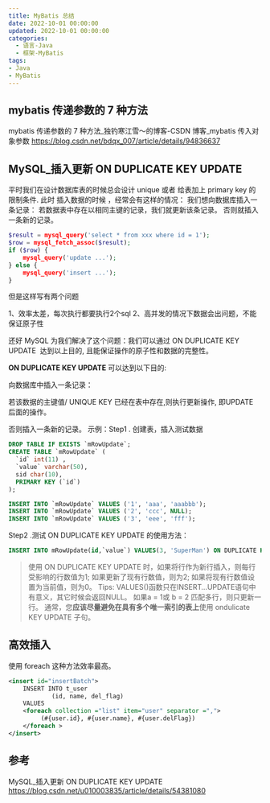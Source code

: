 ```yaml
---
title: MyBatis 总结
date: 2022-10-01 00:00:00
updated: 2022-10-01 00:00:00
categories:
  - 语言-Java
  - 框架-MyBatis
tags:
- Java
- MyBatis
---
```


## mybatis 传递参数的 7 种方法

mybatis 传递参数的 7 种方法_独钓寒江雪～的博客-CSDN 博客_mybatis 传入对象参数
<https://blog.csdn.net/bdqx_007/article/details/94836637>

## MySQL_插入更新 ON DUPLICATE KEY UPDATE

平时我们在设计数据库表的时候总会设计 unique  或者 给表加上 primary key 的限制条件.
此时 插入数据的时候 ，经常会有这样的情况：
我们想向数据库插入一条记录：
若数据表中存在以相同主键的记录，我们就更新该条记录。
否则就插入一条新的记录。

```php
$result = mysql_query('select * from xxx where id = 1');
$row = mysql_fetch_assoc($result);
if ($row) {
    mysql_query('update ...');
} else {
    mysql_query('insert ...');
}
```

但是这样写有两个问题

1、效率太差，每次执行都要执行2个sql
2、高并发的情况下数据会出问题，不能保证原子性

还好 MySQL 为我们解决了这个问题：我们可以通过 ON DUPLICATE KEY UPDATE  达到以上目的, 且能保证操作的原子性和数据的完整性。

**ON DUPLICATE KEY UPDATE** 可以达到以下目的:

向数据库中插入一条记录：

若该数据的主键值/ UNIQUE KEY 已经在表中存在,则执行更新操作, 即UPDATE 后面的操作。

否则插入一条新的记录。
示例：Step1 . 创建表，插入测试数据

```sql
DROP TABLE IF EXISTS `mRowUpdate`;
CREATE TABLE `mRowUpdate` (
  `id` int(11) ,
  `value` varchar(50),
  sid char(10),
  PRIMARY KEY (`id`)
);

INSERT INTO `mRowUpdate` VALUES ('1', 'aaa', 'aaabbb');
INSERT INTO `mRowUpdate` VALUES ('2', 'ccc', NULL);
INSERT INTO `mRowUpdate` VALUES ('3', 'eee', 'fff');
```

Step2 .测试 ON DUPLICATE KEY UPDATE 的使用方法：

```sql
INSERT INTO mRowUpdate(id,`value`) VALUES(3, 'SuperMan') ON DUPLICATE KEY UPDATE `value`='SuperMan';

```

> 使用 ON DUPLICATE KEY UPDATE 时，如果将行作为新行插入，则每行受影响的行数值为1; 如果更新了现有行数值，则为2; 如果将现有行数值设置为当前值，则为0。
> Tips: VALUES()函数只在INSERT…UPDATE语句中有意义，其它时候会返回NULL。
> 如果a = 1或 b = 2 匹配多行，则只更新一行。 通常，您**应该尽量避免在具有多个唯一索引的表上**使用 ondulicate KEY UPDATE 子句。

## 高效插入

使用 foreach 这种方法效率最高。

```xml
<insert id="insertBatch">
    INSERT INTO t_user
            (id, name, del_flag)
    VALUES
    <foreach collection ="list" item="user" separator =",">
         (#{user.id}, #{user.name}, #{user.delFlag})
    </foreach >
</insert>
```

## 参考

MySQL_插入更新 ON DUPLICATE KEY UPDATE
<https://blog.csdn.net/u010003835/article/details/54381080>
